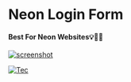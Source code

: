 # Neon Login Form
#### Best For Neon Websites💡💙😁
[![screenshot](https://i.ibb.co/8257fYb/screenshot.png "screenshot")](https://github.com/hosseinyn/NeonLogin "screenshot")

[![Tec](https://skillicons.dev/icons?i=html,css,js)](https://skillicons.dev)
